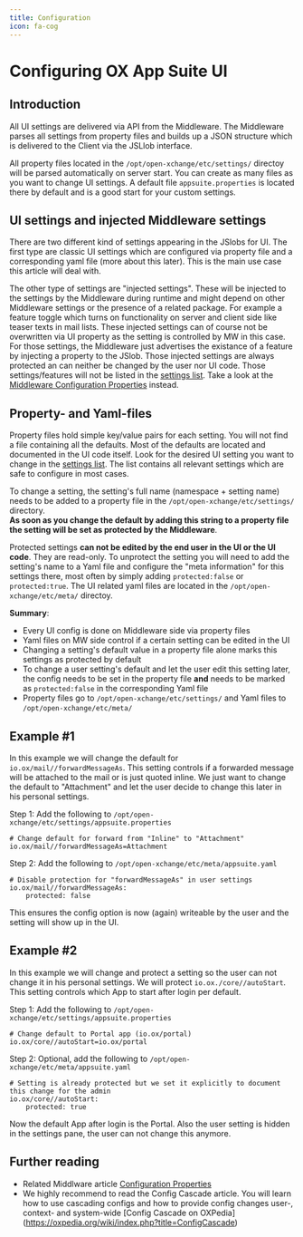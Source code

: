```yaml
---
title: Configuration
icon: fa-cog
---
```


# Configuring OX App Suite UI

## Introduction

All UI settings are delivered via API from the Middleware. The Middleware parses all settings from property files and builds up a JSON structure which is delivered to the Client via the JSLlob interface.

All property files located in the `/opt/open-xchange/etc/settings/` directoy will be parsed automatically on server start. You can create as many files as you want to change UI settings. A default file `appsuite.properties` is located there by default and is a good start for your custom settings.

## UI settings and injected Middleware settings

There are two different kind of settings appearing in the JSlobs for UI. The first type are classic UI settings which are configured via property file and a corresponding yaml file (more about this later). This is the main use case this article will deal with.

The other type of settings are "injected settings". These will be injected to the settings by the Middleware during runtime and might depend on other Middleware settings or the presence of a related package. For example a feature toggle which turns on functionality on server and client side like teaser texts in mail lists. These injected settings can of course not be overwritten via UI property as the setting is controlled by MW in this case. For those settings, the Middleware just advertises the existance of a feature by injecting a property to the JSlob. Those injected settings are always protected an can neither be changed by the user nor UI code. Those settings/features will not be listed in the [settings list](./configuration/settings-list-of.html). Take a look at the [Middleware Configuration Properties](https://documentation.open-xchange.com/latest/middleware/configuration/properties.html) instead.


## Property- and Yaml-files

Property files hold simple key/value pairs for each setting. You will not find a file containing all the defaults. Most of the defaults are located and documented in the UI code itself. Look for the desired UI setting you want to change in the [settings list](./configuration/settings-list-of.html). The list contains all relevant settings which are safe to configure in most cases.

To change a setting, the setting's full name (namespace + setting name) needs to be added to a property file in the `/opt/open-xchange/etc/settings/` directory.<br>
**As soon as you change the default by adding this string to a property file the setting will be set as protected by the Middleware**.

Protected settings **can not be edited by the end user in the UI or the UI code**. They are read-only. To unprotect the setting you will need to add the setting's name to a Yaml file and configure the "meta information" for this settings there, most often by simply adding `protected:false` or `protected:true`. The UI related yaml files are located in the `/opt/open-xchange/etc/meta/` directoy.

**Summary**:

 * Every UI config is done on Middleware side via property files
 * Yaml files on MW side control if a certain setting can be edited in the UI
 * Changing a setting's default value in a property file alone marks this settings as protected by default
 * To change a user setting's default and let the user edit this setting later, the config needs to be set in the property file **and** needs to be marked as `protected:false` in the corresponding Yaml file
 * Property files go to `/opt/open-xchange/etc/settings/` and Yaml files to `/opt/open-xchange/etc/meta/`


## Example #1

In this example we will change the default for `io.ox/mail//forwardMessageAs`. This setting
controls if a forwarded message will be attached to the mail or is just quoted inline. We just
want to change the default to "Attachment" and let the user decide to change this later in his personal settings.

Step 1: Add the following to `/opt/open-xchange/etc/settings/appsuite.properties`

```
# Change default for forward from "Inline" to "Attachment"
io.ox/mail//forwardMessageAs=Attachment
```
Step 2: Add the following to `/opt/open-xchange/etc/meta/appsuite.yaml`

```
# Disable protection for "forwardMessageAs" in user settings
io.ox/mail//forwardMessageAs:
    protected: false
```

This ensures the config option is now (again) writeable by the user and the setting will show up in the UI.

## Example #2

In this example we will change and protect a setting so the user can not change it in
his personal settings. We will protect `io.ox./core//autoStart`. This setting controls
which App to start after login per default.

Step 1: Add the following to `/opt/open-xchange/etc/settings/appsuite.properties`

```
# Change default to Portal app (io.ox/portal)
io.ox/core//autoStart=io.ox/portal
```
Step 2: Optional, add the following to `/opt/open-xchange/etc/meta/appsuite.yaml`

```
# Setting is already protected but we set it explicitly to document this change for the admin
io.ox/core//autoStart:
    protected: true
```
Now the default App after login is the Portal. Also the user setting is hidden in the
settings pane, the user can not change this anymore.

## Further reading

 * Related Middlware article [Configuration Properties](https://documentation.open-xchange.com/components/middleware/config/7.10.3/)
 * We highly recommend to read the Config Cascade article. You will learn how to use cascading configs and how to provide config changes user-, context- and system-wide [Config Cascade on OXPedia] (https://oxpedia.org/wiki/index.php?title=ConfigCascade)

